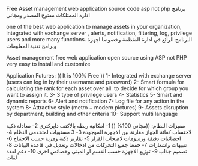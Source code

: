 
Free Asset management web application source code asp not php
برنامج ادارة الممتلكات مفتوح المصدر ومجاني

one of the best web application to manage assets in your organization, integrated with exchange server , alerts, notification, filtering, log, privilege users and more many functions. البرنامج الرائع في ادارة المنظمة وخصوصا اجهزة وبرامج تقنية المعلومات

Asset management free web application open source using ASP not PHP very easy to install and customize 

Application Futures:  (( It is 100% Free ))
1- Integrated with exchange server (users can log in by their username and password)
2- Smart formula for calculating the rank for each asset over all. to decide for which group you want to assign it.
3- 3 type of privilege users 
4- Statistics
5- Smart and dynamic reports
6- Alert and notification
7- Log file for any action in the system
8- Attractive style (metro + modern pictures)
9- Assets disruption by department, building and other criteria 
10- Support multi language 

مميزات النظام: ((مجاني 100% ((
1- امكانية ربطه بالاكتف دايركتري
2- معادلة ذكية لاحتساب كفائة الجهاز مقارنة بين الاجهزة الموجودة
3- 3 مستويات لمتخدمي النظام
4- احصائيات دقيقة ورسومات لاصحاب القرار
5- تقارير ذكية ومرنة حسب الاحتياج
6- تنبيهات واشعارات 
7- حفظ جميع التحركات من ادخالات وتعديل في قاعدة البيانات
8- تصميم جذاب
9- توزيع الاجهزة حسب القسم او المبنى وخصائص اخرى
10- دعم لعدة لغات
